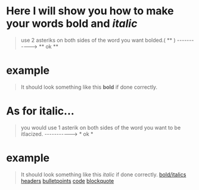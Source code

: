# Here I will show you how to make your words **bold** and *italic*

>  use 2 asteriks on both sides of the word you want bolded.( ** )   ----------->  ** ok **
> 
# example
> It should look something like this **bold** if done correctly.
>
# As for italic...
> you would use 1 asterik on both sides of the word you want to be itlacized.        ----------->  * ok *
# example
> It should look something like this *italic* if done correctly.
[bold/italics](https://github.com/KehindeOmo/1600Tutorial/blob/main/bold%20%26%20italic.md) [headers](https://github.com/KehindeOmo/1600Tutorial/blob/main/headers.md) [bulletpoints](https://github.com/KehindeOmo/1600Tutorial/blob/main/bulletpoints.md) [code](https://github.com/KehindeOmo/1600Tutorial/blob/main/code.md)
[blockquote](https://github.com/KehindeOmo/1600Tutorial/blob/main/blocquote.md)
